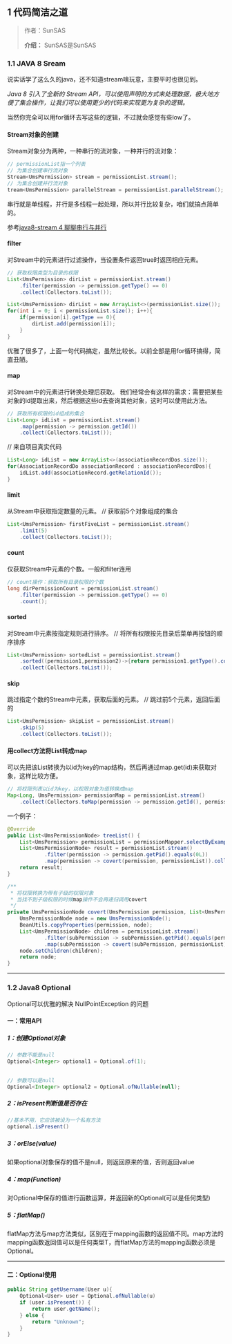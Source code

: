 ## 1 代码简洁之道

> 作者：SunSAS
>
> **介绍：** SunSAS是SunSAS

### 1.1 JAVA 8 Sream
说实话学了这么久的java，还不知道stream啥玩意，主要平时也很见到。

*Java 8 引入了全新的 Stream API，可以使用声明的方式来处理数据，极大地方便了集合操作，让我们可以使用更少的代码来实现更为复杂的逻辑。*

当然你完全可以用for循环去写这些的逻辑，不过就会感觉有些low了。

#### Stream对象的创建
Stream对象分为两种，一种串行的流对象，一种并行的流对象：


```java
// permissionList指一个列表 
// 为集合创建串行流对象 
Stream<UmsPermission> stream = permissionList.stream(); 
// 为集合创建并行流对象 
tream<UmsPermission> parallelStream = permissionList.parallelStream();
```


串行就是单线程，并行是多线程一起处理，所以并行比较复杂，咱们就搞点简单的。

参考[java8-stream 4 聊聊串行与并行](https://www.jianshu.com/p/933547a77fdf)

#### filter
对Stream中的元素进行过滤操作，当设置条件返回true时返回相应元素。


```java
// 获取权限类型为目录的权限
List<UmsPermission> dirList = permissionList.stream() 
    .filter(permission -> permission.getType() == 0) 
    .collect(Collectors.toList());
```




```java
List<UmsPermission> dirList = new ArrayList<>(permissionList.size());
for(int i = 0; i < permissionList.size(); i++){
    if(permission[i].getType == 0){
        dirList.add(permission[i]); 
    }
}
```


优雅了很多了，上面一句代码搞定，虽然比较长。以前全部是用for循环搞得，简直丑陋。

#### map
对Stream中的元素进行转换处理后获取。 我们经常会有这样的需求：需要把某些对象的id提取出来，然后根据这些id去查询其他对象，这时可以使用此方法。

```java
// 获取所有权限的id组成的集合 
List<Long> idList = permissionList.stream() 
    .map(permission -> permission.getId()) 
    .collect(Collectors.toList());
```



// 来自项目真实代码

```java
List<Long> idList = new ArrayList<>(associationRecordDos.size());
for(AssociationRecordDo associationRecord : associationRecordDos){
    idList.add(associationRecord.getRelationId());
}
```



#### limit
从Stream中获取指定数量的元素。
// 获取前5个对象组成的集合

```java
List<UmsPermission> firstFiveList = permissionList.stream() 
    .limit(5)
    .collect(Collectors.toList());
```



#### count
仅获取Stream中元素的个数。一般和filter连用

```java
// count操作：获取所有目录权限的个数 
long dirPermissionCount = permissionList.stream() 
    .filter(permission -> permission.getType() == 0) 
    .count();
```



#### sorted
对Stream中元素按指定规则进行排序。
// 将所有权限按先目录后菜单再按钮的顺序排序 

```java
List<UmsPermission> sortedList = permissionList.stream() 
    .sorted((permission1,permission2)->{return permission1.getType().compareTo(permission2.getType());}) 
    .collect(Collectors.toList());
```



#### skip
跳过指定个数的Stream中元素，获取后面的元素。
// 跳过前5个元素，返回后面的 

```java
List<UmsPermission> skipList = permissionList.stream() 
    .skip(5) 
    .collect(Collectors.toList());
```



#### 用collect方法将List转成map
可以先把该List转换为以id为key的map结构，然后再通过map.get(id)来获取对象，这样比较方便。

```java
// 将权限列表以id为key，以权限对象为值转换成map 
Map<Long, UmsPermission> permissionMap = permissionList.stream() 
    .collect(Collectors.toMap(permission -> permission.getId(), permission -> permission));
```



一个例子：

```java
@Override
public List<UmsPermissionNode> treeList() {
    List<UmsPermission> permissionList = permissionMapper.selectByExample(new UmsPermissionExample());
    List<UmsPermissionNode> result = permissionList.stream()
            .filter(permission -> permission.getPid().equals(0L))
            .map(permission -> covert(permission, permissionList)).collect(Collectors.toList());
    return result;
}

/**
 * 将权限转换为带有子级的权限对象
 * 当找不到子级权限的时候map操作不会再递归调用covert
 */
private UmsPermissionNode covert(UmsPermission permission, List<UmsPermission> permissionList) {
    UmsPermissionNode node = new UmsPermissionNode();
    BeanUtils.copyProperties(permission, node);
    List<UmsPermissionNode> children = permissionList.stream()
            .filter(subPermission -> subPermission.getPid().equals(permission.getId()))
            .map(subPermission -> covert(subPermission, permissionList)).collect(Collectors.toList());
    node.setChildren(children);
    return node;
}
```

***
### 1.2 Java8 Optional

Optional可以优雅的解决 NullPointException 的问题

#### 一：常用API
##### 1：创建Optional对象

```java
// 参数不能是null  
Optional<Integer> optional1 = Optional.of(1);

  
// 参数可以是null  
Optional<Integer> optional2 = Optional.ofNullable(null);  
```
##### 2：isPresent判断值是否存在

```java
//基本不用，它应该被设为一个私有方法
optional.isPresent()
```


##### 3：orElse(value)
如果optional对象保存的值不是null，则返回原来的值，否则返回value
##### 4：map(Function)
对Optional中保存的值进行函数运算，并返回新的Optional(可以是任何类型)
##### 5：flatMap()
flatMap方法与map方法类似，区别在于mapping函数的返回值不同。map方法的mapping函数返回值可以是任何类型T，而flatMap方法的mapping函数必须是Optional。
___
#### 二：Optional使用

```java
public String getUsername(User u){
    Optional<User> user = Optional.ofNullable(u) 
    if (user.isPresent()) {
        return user.getName();
    } else {
        return "Unknown";
    }
}
```






